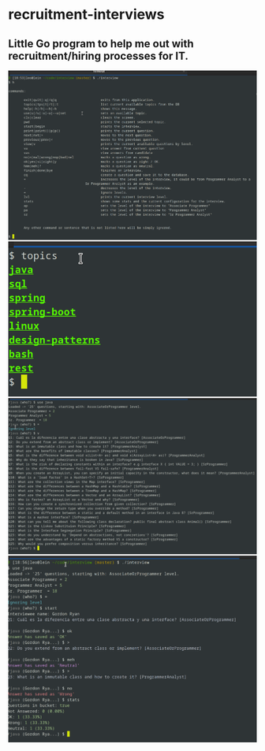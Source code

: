 # recruitment-interviews

## Little Go program to help me out with recruitment/hiring processes for IT.

![img 1](imgs/rpm1.png)
![img 2](imgs/rpm2.png)
![img 3](imgs/rpm3.png)
![img 4](imgs/rpm4.png)

